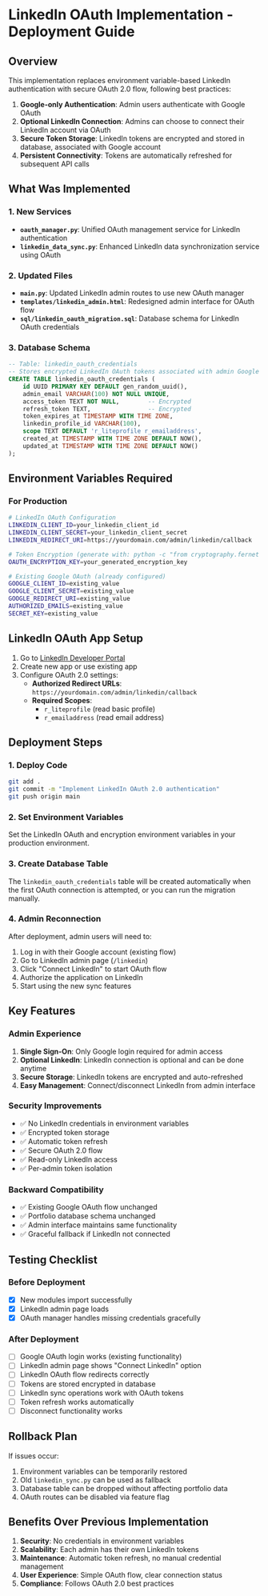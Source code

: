 # LinkedIn OAuth Implementation - Deployment Guide

## Overview
This implementation replaces environment variable-based LinkedIn authentication with secure OAuth 2.0 flow, following best practices:

1. **Google-only Authentication**: Admin users authenticate with Google OAuth
2. **Optional LinkedIn Connection**: Admins can choose to connect their LinkedIn account via OAuth
3. **Secure Token Storage**: LinkedIn tokens are encrypted and stored in database, associated with Google account
4. **Persistent Connectivity**: Tokens are automatically refreshed for subsequent API calls

## What Was Implemented

### 1. New Services
- **`oauth_manager.py`**: Unified OAuth management service for LinkedIn authentication
- **`linkedin_data_sync.py`**: Enhanced LinkedIn data synchronization service using OAuth

### 2. Updated Files
- **`main.py`**: Updated LinkedIn admin routes to use new OAuth manager
- **`templates/linkedin_admin.html`**: Redesigned admin interface for OAuth flow
- **`sql/linkedin_oauth_migration.sql`**: Database schema for LinkedIn OAuth credentials

### 3. Database Schema
```sql
-- Table: linkedin_oauth_credentials
-- Stores encrypted LinkedIn OAuth tokens associated with admin Google accounts
CREATE TABLE linkedin_oauth_credentials (
    id UUID PRIMARY KEY DEFAULT gen_random_uuid(),
    admin_email VARCHAR(100) NOT NULL UNIQUE,
    access_token TEXT NOT NULL,        -- Encrypted
    refresh_token TEXT,                -- Encrypted  
    token_expires_at TIMESTAMP WITH TIME ZONE,
    linkedin_profile_id VARCHAR(100),
    scope TEXT DEFAULT 'r_liteprofile r_emailaddress',
    created_at TIMESTAMP WITH TIME ZONE DEFAULT NOW(),
    updated_at TIMESTAMP WITH TIME ZONE DEFAULT NOW()
);
```

## Environment Variables Required

### For Production
```bash
# LinkedIn OAuth Configuration
LINKEDIN_CLIENT_ID=your_linkedin_client_id
LINKEDIN_CLIENT_SECRET=your_linkedin_client_secret
LINKEDIN_REDIRECT_URI=https://yourdomain.com/admin/linkedin/callback

# Token Encryption (generate with: python -c "from cryptography.fernet import Fernet; print(Fernet.generate_key().decode())")
OAUTH_ENCRYPTION_KEY=your_generated_encryption_key

# Existing Google OAuth (already configured)
GOOGLE_CLIENT_ID=existing_value
GOOGLE_CLIENT_SECRET=existing_value
GOOGLE_REDIRECT_URI=existing_value
AUTHORIZED_EMAILS=existing_value
SECRET_KEY=existing_value
```

## LinkedIn OAuth App Setup

1. Go to [LinkedIn Developer Portal](https://www.linkedin.com/developers/)
2. Create new app or use existing app
3. Configure OAuth 2.0 settings:
   - **Authorized Redirect URLs**: `https://yourdomain.com/admin/linkedin/callback`
   - **Required Scopes**: 
     - `r_liteprofile` (read basic profile)
     - `r_emailaddress` (read email address)

## Deployment Steps

### 1. Deploy Code
```bash
git add .
git commit -m "Implement LinkedIn OAuth 2.0 authentication"
git push origin main
```

### 2. Set Environment Variables
Set the LinkedIn OAuth and encryption environment variables in your production environment.

### 3. Create Database Table
The `linkedin_oauth_credentials` table will be created automatically when the first OAuth connection is attempted, or you can run the migration manually.

### 4. Admin Reconnection
After deployment, admin users will need to:
1. Log in with their Google account (existing flow)
2. Go to LinkedIn admin page (`/linkedin`)
3. Click "Connect LinkedIn" to start OAuth flow
4. Authorize the application on LinkedIn
5. Start using the new sync features

## Key Features

### Admin Experience
1. **Single Sign-On**: Only Google login required for admin access
2. **Optional LinkedIn**: LinkedIn connection is optional and can be done anytime
3. **Secure Storage**: LinkedIn tokens are encrypted and auto-refreshed
4. **Easy Management**: Connect/disconnect LinkedIn from admin interface

### Security Improvements
- ✅ No LinkedIn credentials in environment variables
- ✅ Encrypted token storage
- ✅ Automatic token refresh
- ✅ Secure OAuth 2.0 flow
- ✅ Read-only LinkedIn access
- ✅ Per-admin token isolation

### Backward Compatibility
- ✅ Existing Google OAuth flow unchanged
- ✅ Portfolio database schema unchanged  
- ✅ Admin interface maintains same functionality
- ✅ Graceful fallback if LinkedIn not connected

## Testing Checklist

### Before Deployment
- [x] New modules import successfully
- [x] LinkedIn admin page loads
- [x] OAuth manager handles missing credentials gracefully

### After Deployment
- [ ] Google OAuth login works (existing functionality)
- [ ] LinkedIn admin page shows "Connect LinkedIn" option
- [ ] LinkedIn OAuth flow redirects correctly
- [ ] Tokens are stored encrypted in database
- [ ] LinkedIn sync operations work with OAuth tokens
- [ ] Token refresh works automatically
- [ ] Disconnect functionality works

## Rollback Plan
If issues occur:
1. Environment variables can be temporarily restored
2. Old `linkedin_sync.py` can be used as fallback
3. Database table can be dropped without affecting portfolio data
4. OAuth routes can be disabled via feature flag

## Benefits Over Previous Implementation
1. **Security**: No credentials in environment variables
2. **Scalability**: Each admin has their own LinkedIn tokens
3. **Maintenance**: Automatic token refresh, no manual credential management
4. **User Experience**: Simple OAuth flow, clear connection status
5. **Compliance**: Follows OAuth 2.0 best practices
